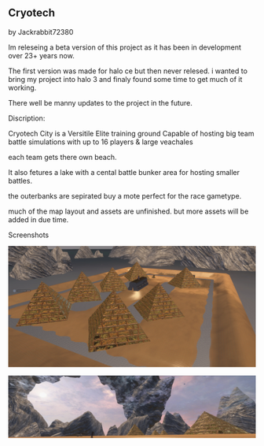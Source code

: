 ## Cryotech
by Jackrabbit72380

Im releseing a beta version of this project as it has been in development over 23+ years now.

The first version was made for halo ce but then never relesed. i wanted to bring my project into halo 3 and finaly found some time to get much of it working.

There well be manny updates to the project in the future. 

Discription:

Cryotech City is a Versitile Elite training ground Capable of hosting big team battle simulations with up to 16 players & large veachales

each team gets there own beach.

It also fetures a lake with a cental battle bunker area for hosting smaller battles.

the outerbanks are sepirated buy a mote perfect for the race gametype. 

much of the map layout and assets are unfinished. but more assets will be added in due time. 

Screenshots

![Screenshot](https://github.com/jackrabbit72380/Ho4kmmm/blob/master/common/H3EK/tags/levels/multi/cryotech/preview.jpg)

![Screenshot](https://github.com/jackrabbit72380/Ho4kmmm/blob/master/common/H3EK/tags/levels/multi/cryotech/preview0.jpg)
